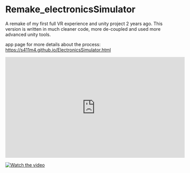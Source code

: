 # Remake_electronicsSimulator
A remake of my first full VR experience and unity project 2 years ago. This version is written in much cleaner code, more de-coupled and used more advanced unity tools.

app page for more details about the process:
https://s411m4.github.io/ElectronicsSimulator.html


<iframe width="560" height="315" src="https://www.youtube.com/embed//9_q3RJvoOyU?si=9MAz_A7Ekl3jf3iC" frameborder="0" allow="accelerometer; autoplay; clipboard-write; encrypted-media; gyroscope; picture-in-picture" allowfullscreen></iframe>

[![Watch the video](https://www.youtube.com/watch?v=9_q3RJvoOyU/0.jpg)](https://www.youtube.com/watch?v=9_q3RJvoOyU)
